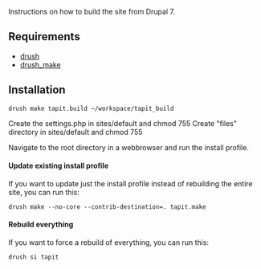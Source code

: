 
Instructions on how to build the site from Drupal 7.

Requirements
--

* [drush](http://drupal.org/project/drush) 
* [drush_make](http://drupal.org/project/drush_make)

Installation
--

    drush make tapit.build ~/workspace/tapit_build
    
Create the settings.php in sites/default and chmod 755
Create "files" directory in sites/default and chmod 755

Navigate to the root directory in a webbrowser and run the install profile.

#### Update existing install profile ####

If you want to update just the install profile instead of rebuilding the
entire site, you can run this:

    drush make --no-core --contrib-destination=. tapit.make

#### Rebuild everything ####

If you want to force a rebuild of everything, you can run this:

    drush si tapit

